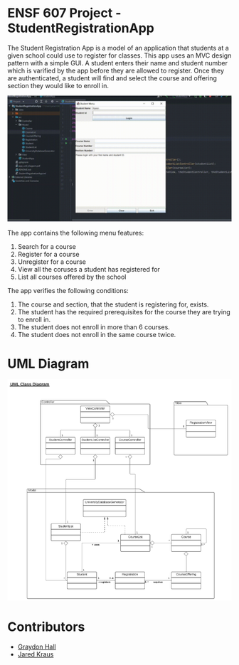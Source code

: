 # ENSF 607 Project - StudentRegistrationApp

The Student Registration App is a model of an application that students at a given school could use to register for classes. This app uses an MVC design pattern with a simple GUI. A student enters their name and student number which is varified by the app before they are allowed to register. Once they are authenticated, a student will find and select the course and offering section they would like to enroll in. 

![StudentRegistrationExample](StudentRegistrationApp.gif)

The app contains the following menu features:
1. Search for a course
2. Register for a course
3. Unregister for a course
4. View all the coruses a student has registered for
5. List all courses offered by the school

The app verifies the following conditions:
1. The course and section, that the student is registering for, exists.
2. The student has the required prerequisites for the course they are trying to enroll in.
3. The student does not enroll in more than 6 courses.
4. The student does not enroll in the same course twice.

# UML Diagram
![](UMLDiagram.png)

# Contributors
* [Graydon Hall](https://github.com/GraydonHall42)
* [Jared Kraus](https://github.com/JaredKraus)
